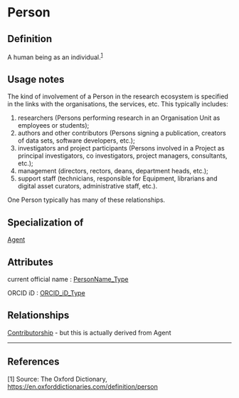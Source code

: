 # Person

## Definition
A human being as an individual.<sup>[1](#fn1)</sup>

## Usage notes
The kind of involvement of a Person in the research ecosystem is specified in the links with the organisations, the services, etc. This typically includes:
1. researchers (Persons performing research in an Organisation Unit as employees or students);
2. authors and other contributors (Persons signing a publication, creators of data sets, software developers, etc.);
3. investigators and project participants (Persons involved in a Project as principal investigators, co investigators, project managers, consultants, etc.);
4. management (directors, rectors, deans, department heads, etc.);
5. support staff (technicians, responsible for Equipment, librarians and digital asset curators, administrative staff, etc.).

One Person typically has many of these relationships.

## Specialization of
[Agent](Agent.md)

## Attributes
current official name : [PersonName_Type](PersonName_Type.md)

ORCID iD : [ORCID_iD_Type](../datatypes/ORCID_iD_Type.md)

## Relationships
[Contributorship](Contributorship.md) - but this is actually derived from Agent

---

## References
<a name="fn1">\[1\]</a> Source: The Oxford Dictionary, https://en.oxforddictionaries.com/definition/person
